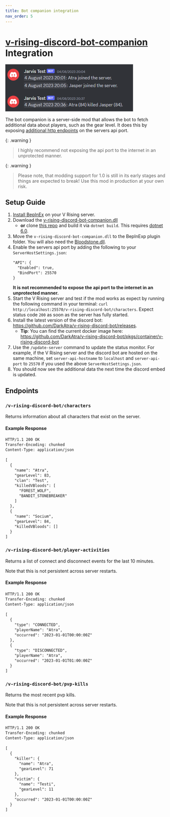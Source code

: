 ```yaml
---
title: Bot companion integration
nav_order: 5
---
```


# [v-rising-discord-bot-companion](https://github.com/DarkAtra/v-rising-discord-bot-companion) Integration

<img alt="Companion Preview" src="assets/companion-preview.png" width="400"/>

The bot companion is a server-side mod that allows the bot to fetch additional data about players, such as the gear level.
It does this by exposing [additional http endpoints](#endpoints) on the servers api port.

{: .warning }
> I highly recommend not exposing the api port to the internet in an unprotected manner.

{: .warning }
> Please note, that modding support for 1.0 is still in its early stages and things are expected to break! Use this mod in production at your own risk.

## Setup Guide

1. [Install BepInEx](https://github.com/decaprime/VRising-Modding/releases/tag/1.690.2) on your V Rising server.
2. Download the [v-rising-discord-bot-companion.dll](https://github.com/DarkAtra/v-rising-discord-bot-companion/releases/tag/v0.5.2)
    * **or** clone [this repo](https://github.com/DarkAtra/v-rising-discord-bot-companion) and build it via `dotnet build`. This
      requires [dotnet 6.0](https://dotnet.microsoft.com/en-us/download/dotnet/6.0).
3. Move the `v-rising-discord-bot-companion.dll` to the BepInExp plugin folder. You will also need
   the [Bloodstone.dll](https://github.com/decaprime/Bloodstone/releases/tag/v0.2.1).
4. Enable the servers api port by adding the following to your `ServerHostSettings.json`:
   ```
   "API": {
     "Enabled": true,
     "BindPort": 25570
   }
   ```
   **It is not recommended to expose the api port to the internet in an unprotected manner.**
5. Start the V Rising server and test if the mod works as expect by running the following command in your
   terminal: `curl http://localhost:25570/v-rising-discord-bot/characters`. Expect status code `200` as soon as the server has fully started.
6. Install the latest version of the discord bot: https://github.com/DarkAtra/v-rising-discord-bot/releases.
    * **Tip**: You can find the current docker image here: https://github.com/DarkAtra/v-rising-discord-bot/pkgs/container/v-rising-discord-bot
7. Use the `/update-server` command to update the status monitor. For example, if the V Rising server and the discord bot are
   hosted on the same machine, set `server-api-hostname` to `localhost` and `server-api-port` to `25570` if you used the above `ServerHostSettings.json`.
8. You should now see the additional data the next time the discord embed is updated.

## Endpoints

### `/v-rising-discord-bot/characters`

Returns information about all characters that exist on the server.

#### Example Response

```http
HTTP/1.1 200 OK
Transfer-Encoding: chunked
Content-Type: application/json

[
  {
    "name": "Atra",
    "gearLevel": 83,
    "clan": "Test",
    "killedVBloods": [
      "FOREST_WOLF",
      "BANDIT_STONEBREAKER"
    ]
  },
  {
    "name": "Socium",
    "gearLevel": 84,
    "killedVBloods": []
  }
]
```

### `/v-rising-discord-bot/player-activities`

Returns a list of connect and disconnect events for the last 10 minutes.

Note that this is not persistent across server restarts.

#### Example Response

```http
HTTP/1.1 200 OK
Transfer-Encoding: chunked
Content-Type: application/json

[
  {
    "type": "CONNECTED",
    "playerName": "Atra",
    "occurred": "2023-01-01T00:00:00Z"
  },
  {
    "type": "DISCONNECTED",
    "playerName": "Atra",
    "occurred": "2023-01-01T01:00:00Z"
  }
]
```

### `/v-rising-discord-bot/pvp-kills`

Returns the most recent pvp kills.

Note that this is not persistent across server restarts.

#### Example Response

```http
HTTP/1.1 200 OK
Transfer-Encoding: chunked
Content-Type: application/json

[
  {
    "killer": {
      "name": "Atra",
      "gearLevel": 71
    },
    "victim": {
      "name": "Testi",
      "gearLevel": 11
    },
    "occurred": "2023-01-01T00:00:00Z"
  }
]
```
